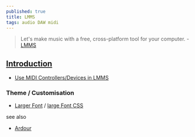```yaml
---
published: true
title: LMMS
tags: audio DAW midi
---
```

> Let's make music with a free, cross-platform tool for your computer. - [LMMS](https://lmms.io/)

## [Introduction](https://www.youtube.com/watch?v=hqexTrQZuYw)
- [Use MIDI Controllers/Devices in LMMS](https://www.youtube.com/watch?v=qSGvcyRzDRo)

### Theme / Customisation
- [Larger Font](https://lmms.io/forum/viewtopic.php?t=1305&start=10#p73477) / [large Font CSS](https://github.com/musikBear/lmms/blob/master/mB_largeFontCSS.zip)

see also
- [Ardour](https://ardour.org/)